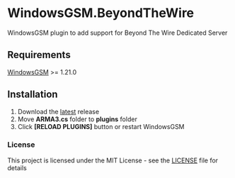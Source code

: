 # WindowsGSM.BeyondTheWire
WindowsGSM plugin to add support for Beyond The Wire Dedicated Server

## Requirements
[WindowsGSM](https://github.com/WindowsGSM/WindowsGSM) >= 1.21.0

## Installation
1. Download the [latest](https://github.com/ExpendaBubble/WindowsGSM.BeyondTheWire/releases/latest) release
1. Move **ARMA3.cs** folder to **plugins** folder
1. Click **[RELOAD PLUGINS]** button or restart WindowsGSM

### License
This project is licensed under the MIT License - see the [LICENSE](https://github.com/ExpendaBubble/WindowsGSM.BeyondTheWire/blob/main/LICENSE) file for details
